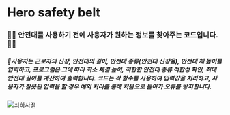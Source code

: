 # Hero safety belt 


### 👷‍♀️ 안전대를 사용하기 전에 사용자가 원하는 정보를 찾아주는 코드입니다. 👷‍♀️
##### 🚨사용자는 근로자의 신장, 안전대의 길이, 안전대 종류(안전대 신장율), 안전대 체 높이를 입력하고, 프로그램은 그에 따라 최소 체결 높이, 적합한 안전대 종류 적합성 확인, 최대 안전대 길이를 계산하여 출력합니다. 코드는 각 함수를 사용하여 입력값을 처리하고, 사용자가 잘못된 입력을 할 경우 예외 처리를 통해 처음으로 돌아가 오류를 방지합니다.

![최하사점](https://github.com/user-attachments/assets/c4a0f4ba-5502-460f-b66f-4429dd25eae5)

